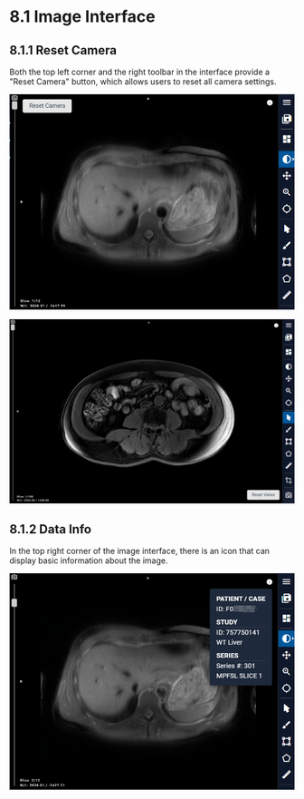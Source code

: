 # 8.1 Image Interface

## 8.1.1 Reset Camera

Both the top left corner and the right toolbar in the interface provide a "Reset Camera" button, which allows users to reset all camera settings.

![Image_84](../images/image_84.png)

![Image_52](../images/image_52.png)

## 8.1.2 Data Info

In the top right corner of the image interface, there is an icon that can display basic information about the image.



![Image_12](../images/image_12.png)

